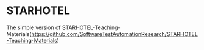 STARHOTEL
=========

The simple version of STARHOTEL-Teaching-Materials(https://github.com/SoftwareTestAutomationResearch/STARHOTEL-Teaching-Materials)
